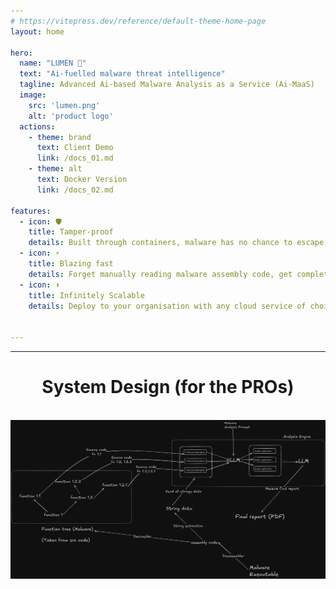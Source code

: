 ```yaml
---
# https://vitepress.dev/reference/default-theme-home-page
layout: home

hero:
  name: "LUMEN 💠"
  text: "Ai-fuelled malware threat intelligence"
  tagline: Advanced Ai-based Malware Analysis as a Service (Ai-MaaS)
  image: 
    src: 'lumen.png'
    alt: 'product logo'
  actions:
    - theme: brand
      text: Client Demo
      link: /docs_01.md
    - theme: alt
      text: Docker Version
      link: /docs_02.md

features:
  - icon: 🛡️
    title: Tamper-proof
    details: Built through containers, malware has no chance to escape system
  - icon: ⚡
    title: Blazing fast 
    details: Forget manually reading malware assembly code, get complete reports of everything
  - icon: ⬆️
    title: Infinitely Scalable
    details: Deploy to your organisation with any cloud service of choice


---
```

---


<div style="text-align: center;">
    <h1>System Design (for the PROs)</h1>
    </br>
    <img src="./lumenmap.png" alt="Description of Image" style="max-width: 100%; height: auto;" />
</div>




